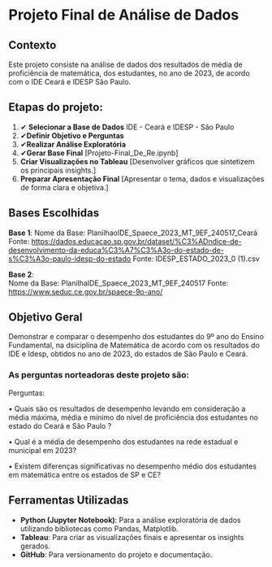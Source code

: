 # Projeto Final de Análise de Dados
    
## Contexto 
Este projeto consiste na análise de dados dos resultados de média de proficiência de matemática, dos estudantes, no ano de 2023, de acordo com o IDE Ceará e IDESP São Paulo.

## Etapas do projeto:

1. ✔ **Selecionar a Base de Dados** IDE - Ceará e IDESP - São Paulo
2. ✔**Definir Objetivo e Perguntas**
3. ✔**Realizar Análise Exploratória** 
4. ✔**Gerar Base Final**  [Projeto-Final_De_Re.ipynb]
5. **Criar Visualizações no Tableau**  [Desenvolver gráficos que sintetizem os principais insights.]
6. **Preparar Apresentação Final**  [Apresentar o tema, dados e visualizações de forma clara e objetiva.]


## Bases Escolhidas  
**Base 1**:
Nome da Base: PlanilhaoIDE_Spaece_2023_MT_9EF_240517_Ceará 
Fonte: https://dados.educacao.sp.gov.br/dataset/%C3%ADndice-de-desenvolvimento-da-educa%C3%A7%C3%A3o-do-estado-de-s%C3%A3o-paulo-idesp-do-estado
Fonte: IDESP_ESTADO_2023_0 (1).csv

**Base 2**:   
Nome da Base: PlanilhaIDE_Spaece_2023_MT_9EF_240517
Fonte: https://www.seduc.ce.gov.br/spaece-9o-ano/

## Objetivo Geral

Demonstrar e comparar o desempenho dos estudantes do 9º ano do Ensino Fundamental, na dsiciplina de Matemática de acordo com os resultados do IDE e Idesp, obtidos no ano de 2023, do estados de São Paulo e Ceará.

 ### As perguntas norteadoras deste projeto são:  

 Perguntas: 

•	Quais são os resultados de desempenho levando em consideração a média máxima, média e mínimo do nível de proficiência dos estudantes no estado do Ceará e São Paulo ?

•	Qual é a média de desempenho dos estudantes na rede estadual e municipal em 2023?

•	Existem diferenças significativas no desempenho médio dos estudantes em matemática entre os estados de SP e CE?

## Ferramentas Utilizadas  
- **Python (Jupyter Notebook)**: Para a análise exploratória de dados utilizando bibliotecas como Pandas, Matplotlib. 
- **Tableau**: Para criar as visualizações finais e apresentar os insights gerados.  
- **GitHub**: Para versionamento do projeto e documentação.  